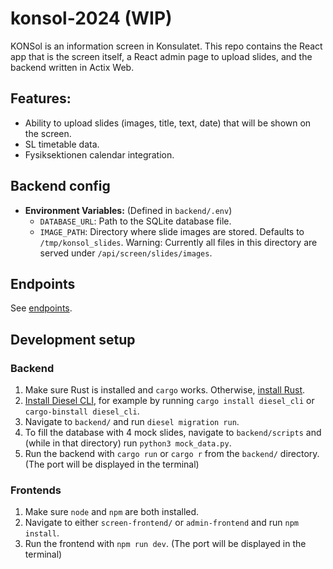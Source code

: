 # konsol-2024 (WIP)
KONSol is an information screen in Konsulatet. This repo contains the React app that is the screen itself, a React admin page to upload slides, and the backend written in Actix Web.

## Features:
- Ability to upload slides (images, title, text, date) that will be shown on the screen.
- SL timetable data.
- Fysiksektionen calendar integration.

## Backend config
- **Environment Variables:**
    (Defined in `backend/.env`)
  - `DATABASE_URL`: Path to the SQLite database file.
  - `IMAGE_PATH`: Directory where slide images are stored. Defaults to `/tmp/konsol_slides`. Warning: Currently all files in this directory are served under `/api/screen/slides/images`.

## Endpoints
See [endpoints](endpoints.md).

## Development setup
### Backend
1. Make sure Rust is installed and `cargo` works. Otherwise, [install Rust](https://www.rust-lang.org/tools/install).
2. [Install Diesel CLI](https://diesel.rs/guides/getting-started), for example by running `cargo install diesel_cli` or `cargo-binstall diesel_cli`. 
3. Navigate to `backend/` and run `diesel migration run`.
4. To fill the database with 4 mock slides, navigate to `backend/scripts` and (while in that directory) run `python3 mock_data.py`.
5. Run the backend with `cargo run` or `cargo r` from the `backend/` directory. (The port will be displayed in the terminal)

### Frontends
1. Make sure `node` and `npm` are both installed.
2. Navigate to either `screen-frontend/` or `admin-frontend` and run `npm install`.
3. Run the frontend with `npm run dev`. (The port will be displayed in the terminal)
